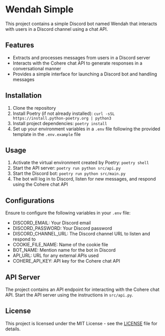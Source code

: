 # Wendah Simple

This project contains a simple Discord bot named Wendah that interacts with users in a Discord channel using a chat API.

## Features

- Extracts and processes messages from users in a Discord server
- Interacts with the Cohere chat API to generate responses in a conversational manner
- Provides a simple interface for launching a Discord bot and handling messages

## Installation

1. Clone the repository
2. Install Poetry (if not already installed): `curl -sSL https://install.python-poetry.org | python3`
3. Install project dependencies: `poetry install`
4. Set up your environment variables in a `.env` file following the provided template in the `.env.example` file

## Usage

1. Activate the virtual environment created by Poetry: `poetry shell`
2. Start the API server: `poetry run python src/api.py`
3. Start the Discord bot: `poetry run python src/main.py`
4. The bot will log in to Discord, listen for new messages, and respond using the Cohere chat API

## Configurations

Ensure to configure the following variables in your `.env` file:

- DISCORD_EMAIL: Your Discord email
- DISCORD_PASSWORD: Your Discord password
- DISCORD_CHANNEL_URL: The Discord channel URL to listen and respond to
- COOKIE_FILE_NAME: Name of the cookie file
- BOT_NAME: Mention name for the bot in Discord
- API_URL: URL for any external APIs used
- COHERE_API_KEY: API key for the Cohere chat API

## API Server

The project contains an API endpoint for interacting with the Cohere chat API. Start the API server using the instructions in `src/api.py`.

## License

This project is licensed under the MIT License - see the [LICENSE](./LICENSE) file for details.